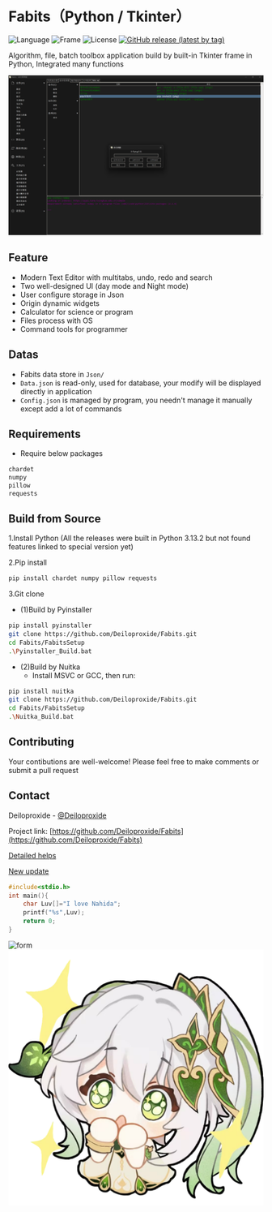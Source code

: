 # Fabits（Python / Tkinter）
![Language](https://img.shields.io/badge/language-Python-brightgreen?style=for-the-badge)
![Frame](https://img.shields.io/badge/frame-tkinter-red?style=for-the-badge)
![License](https://img.shields.io/badge/license-MIT-yellow?style=for-the-badge)
[![GitHub release (latest by tag)](https://img.shields.io/github/v/tag/Deiloproxide/Fabits?style=for-the-badge&color=green&label=latest)](https://github.com/Deiloproxide/Fabits/releases)

Algorithm, file, batch toolbox application build by built-in Tkinter frame in Python, Integrated many functions

![Todo App Screenshot](Img/home.png)
## Feature
- Modern Text Editor with multitabs, undo, redo and search
- Two well-designed UI (day mode and Night mode)
- User configure storage in Json
- Origin dynamic widgets
- Calculator for science or program
- Files process with OS
- Command tools for programmer

## Datas
- Fabits data store in `Json/`
- `Data.json` is read-only, used for database, your modify will be displayed directly in application
- `Config.json` is managed by program, you needn't manage it manually except add a lot of commands

## Requirements
- Require below packages
```
chardet
numpy
pillow
requests
```

## Build from Source
1.Install Python (All the releases were built in Python 3.13.2 but not found features linked to special version yet)

2.Pip install
```bash
pip install chardet numpy pillow requests
```
3.Git clone
- (1)Build by Pyinstaller
```bash
pip install pyinstaller
git clone https://github.com/Deiloproxide/Fabits.git
cd Fabits/FabitsSetup
.\Pyinstaller_Build.bat
```
- (2)Build by Nuitka
  - Install MSVC or GCC, then run:
```bash
pip install nuitka
git clone https://github.com/Deiloproxide/Fabits.git
cd Fabits/FabitsSetup
.\Nuitka_Build.bat
```

## Contributing

Your contibutions are well-welcome! Please feel free to make comments or submit a pull request
## Contact

Deiloproxide - [@Deiloproxide](https://github.com/Deiloproxide)

Project link: [https://github.com/Deiloproxide/Fabits](https://github.com/Deiloproxide/Fabits)

[Detailed helps](HELP.md)

[New update](NEW.md)
```cpp
#include<stdio.h>
int main(){
    char Luv[]="I love Nahida";
    printf("%s",Luv);
    return 0;
}
```
![form](https://latex.codecogs.com/svg.latex?\int&space;Nahida=N\frac{a^{2}}{2}hi+C)
![avator](Img/Na.png)